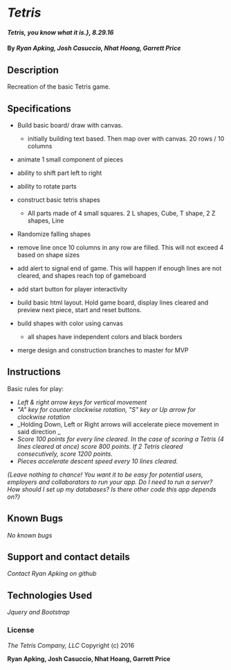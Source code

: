 # _Tetris_

#### _Tetris, you know what it is.}, 8.29.16_

#### By _Ryan Apking, Josh Casuccio, Nhat Hoang, Garrett Price_

## Description

Recreation of the basic Tetris game.

## Specifications

* Build basic board/ draw with canvas.
  * initially building text based. Then map over with canvas.
  20 rows / 10 columns

* animate 1 small component of pieces

* ability to shift part left to right

* ability to rotate parts

* construct basic tetris shapes
  * All parts made of 4 small squares. 2 L shapes, Cube, T shape, 2 Z shapes, Line

* Randomize falling shapes

* remove line once 10 columns in any row are filled. This will not exceed 4 based on shape sizes

* add alert to signal end of game. This will happen if enough lines are not cleared, and shapes reach top of  gameboard

* add start button for player interactivity

* build basic html layout. Hold game board, display lines cleared and preview next piece, start and reset buttons.

* build shapes with color using canvas  
  * all shapes have independent colors and black borders

* merge design and construction branches to master for MVP

## Instructions
Basic rules for play:
* _Left & right arrow keys for vertical movement_
* _"A" key for counter clockwise rotation, "S" key or Up arrow for clockwise rotation_
* _Holding Down, Left or Right arrows will accelerate piece movement in said direction  _
* _Score 100 points for every line cleared. In the case of scoring a Tetris (4 lines cleared at once) score 800 points. If 2 Tetris cleared consecutively, score 1200 points._
* _Pieces accelerate descent speed every 10 lines cleared._

_{Leave nothing to chance! You want it to be easy for potential users, employers and collaborators to run your app. Do I need to run a server? How should I set up my databases? Is there other code this app depends on?}_

## Known Bugs

_No known bugs_

## Support and contact details

_Contact Ryan Apking on github_

## Technologies Used

_Jquery and Bootstrap_

### License

*The Tetris Company, LLC* Copyright (c) 2016

**__Ryan Apking, Josh Casuccio, Nhat Hoang, Garrett Price__**
